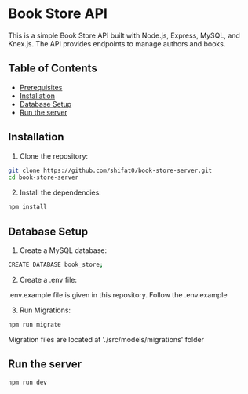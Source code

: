 # Book Store API

This is a simple Book Store API built with Node.js, Express, MySQL, and Knex.js. The API provides endpoints to manage authors and books.

## Table of Contents

- [Prerequisites](#prerequisites)
- [Installation](#installation)
- [Database Setup](#database-setup)
- [Run the server](#run-the-server)

## Installation

1. Clone the repository:

```bash
git clone https://github.com/shifat0/book-store-server.git
cd book-store-server
```

2. Install the dependencies:

```bash
npm install
```

## Database Setup

1. Create a MySQL database:

```bash
CREATE DATABASE book_store;
```

2. Create a .env file:

.env.example file is given in this repository. Follow the .env.example

3. Run Migrations:

```bash
npm run migrate
```

Migration files are located at './src/models/migrations' folder

## Run the server

```bash
npm run dev
```
